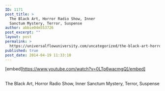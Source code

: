 ```yaml
---
ID: 1171
post_title: >
  The Black Art, Horror Radio Show, Inner
  Sanctum Mystery, Terror, Suspense
author: abbie04m553726
post_excerpt: ""
layout: post
permalink: >
  https://universalflowuniversity.com/uncategorized/the-black-art-horror-radio-show-inner-sanctum-mystery-terror-suspense/
published: true
post_date: 2014-04-19 11:33:10
---
```

[embed]https://www.youtube.com/watch?v=0LTp6wacmgQ[/embed]</br></br>
<p>The Black Art, Horror Radio Show, Inner Sanctum Mystery, Terror, Suspense</p>